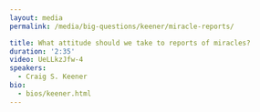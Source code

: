 ```yaml
---
layout: media
permalink: /media/big-questions/keener/miracle-reports/

title: What attitude should we take to reports of miracles?
duration: '2:35'
video: UeLLkzJfw-4
speakers:
  - Craig S. Keener
bio:
  - bios/keener.html
---
```

